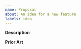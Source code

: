 ```yaml
---
name: Proposal
about: An idea for a new feature
labels: idea
---
```


<!-- Thanks for proposing a new feature for stdlib -->

**Description**
<!-- Please describe the feature, please provide examples -->
<!-- Use codefences (```) to add literal codeblocks for examples -->

**Prior Art**
<!-- Are there projects implementing the proposed functionality already -->
